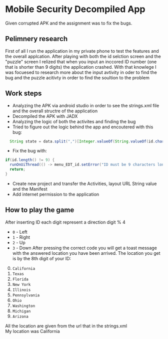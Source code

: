 # Mobile Security Decompiled App
Given corrupted APK and the assignment was to fix the bugs.

## Pelimnery research
First of all I run the application in my private phone to test the features and the overall applcation. After playing with both the id selction screen and the "puzzle" screen I relized that when you input an inccored ID number (one that is shorter than 9 digits) the application crashed. With that knowlege I was focuesed to research more about the input avtivity in oder to find the bug and the puzzle acitivty in order to find the soultion to the problem


## Work steps

 - Analyzing the APK via android studio in order to see the strings.xml file and the overall structre of the application
 - Decompiled the APK with  JADX
 - Analyzing the logic of both the activites and finding the bug
 - Tried to figure out the logic behind the app and encoutered with this bug:
```java
  String state = data.split(",")[Integer.valueOf(String.valueOf(id.charAt(7))).intValue()];
  ```
 - Fix the bug with:
```java
if(id.length() != 9) {  
  runOnUiThread(() -> menu_EDT_id.setError("ID must be 9 characters long"));  
  return;  
}
```
 -  Create new project and transfer the Activities, layout  URL String value and the Manifest
 - Add internet permission to the application
## How to play the game
After inserting ID each digit represent a direction
digit % 4
 - `0` - Left
 - `1` - Right
 - `2` - Up
 - `3` - Down
After pressing the correct code you will get a toast message with the answered location you have been arrived. 
The location you get is by the 8th digit of your ID:
0.  `California`
1. `Texas`
2. `Florida`
3. `New York`
4. `Illinois`
5. `Pennsylvania`
6. `Ohio`
7. `Washington`
8. `Michigan`
9. `Arizona`

All the location are given from the url that in the strings.xml  
My location was California
